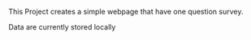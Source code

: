 This Project creates a simple webpage that have one question survey.

Data are currently stored locally